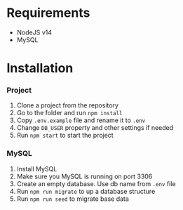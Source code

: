 # Requirements
- NodeJS v14
- MySQL

# Installation

### Project
1. Clone a project from the repository
2. Go to the folder and run `npm install`
3. Copy `.env.example` file and rename it to `.env`
4. Change `DB_USER` property  and other settings if needed
4. Run `npm start` to start the project

### MySQL
1. Install MySQL
2. Make sure you MySQL is running on port 3306
3. Create an empty database. Use db name from `.env` file
4. Run `npm run migrate` to up a database structure
5. Run `npm run seed` to migrate base data

